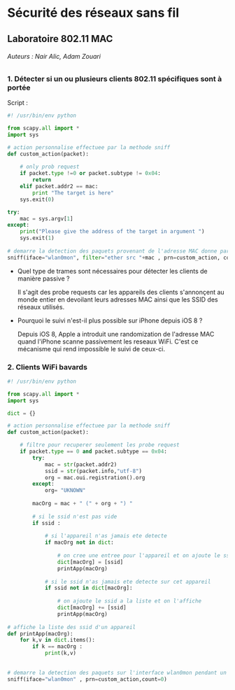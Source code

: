 # Sécurité des réseaux sans fil

## Laboratoire 802.11 MAC
###### Auteurs : Nair Alic, Adam Zouari

### 1. Détecter si un ou plusieurs clients 802.11 spécifiques sont à portée

Script : 

```python
#! /usr/bin/env python 

from scapy.all import *
import sys

# action personnalise effectuee par la methode sniff
def custom_action(packet):
    
    # only prob request
    if packet.type !=0 or packet.subtype != 0x04:
        return
    elif packet.addr2 == mac:
        print "The target is here"
  	sys.exit(0) 

try:
    mac = sys.argv[1]
except:
    print("Please give the address of the target in argument ")
    sys.exit(1)
    
# demarre la detection des paquets provenant de l'adresse MAC donne par l'utilisateur
sniff(iface="wlan0mon", filter="ether src "+mac , prn=custom_action, count=0)

```

- Quel type de trames sont nécessaires pour détecter les clients de manière passive ?
 
	Il s'agit des probe requests car les appareils des clients s'annonçent au monde entier en devoilant leurs adresses MAC ainsi que les SSID des réseaux utilisés.

- Pourquoi le suivi n'est-il plus possible sur iPhone depuis iOS 8 ?</br>
	
	Depuis iOS 8, Apple a introduit une randomization de l'adresse MAC quand l'iPhone scanne passivement les reseaux WiFi. C'est ce mécanisme qui rend impossible le suivi de ceux-ci.


### 2. Clients WiFi bavards

```python
#! /usr/bin/env python

from scapy.all import *
import sys

dict = {}

# action personnalise effectuee par la methode sniff
def custom_action(packet):    

    # filtre pour recuperer seulement les probe request
    if packet.type == 0 and packet.subtype == 0x04:
        try:
            mac = str(packet.addr2)
            ssid = str(packet.info,"utf-8")
            org = mac.oui.registration().org                
        except:
            org= "UKNOWN"
            
        macOrg = mac + " (" + org + ") " 
        
        # si le ssid n'est pas vide
        if ssid :
            
            # si l'appareil n'as jamais ete detecte
            if macOrg not in dict:
                
                # on cree une entree pour l'appareil et on ajoute le ssid
                dict[macOrg] = [ssid]
                printApp(macOrg)
                
            # si le ssid n'as jamais ete detecte sur cet appareil    
            if ssid not in dict[macOrg]:
                
                # on ajoute le ssid a la liste et on l'affiche
                dict[macOrg] += [ssid]
                printApp(macOrg)
       
# affiche la liste des ssid d'un appareil
def printApp(macOrg):
    for k,v in dict.items():  
        if k == macOrg :
            print(k,v)
        
        
# demarre la detection des paquets sur l'interface wlan0mon pendant un temps defini par l'utilisateur
sniff(iface="wlan0mon" , prn=custom_action,count=0)
```
